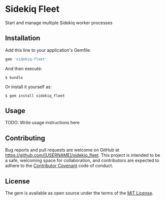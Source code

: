 # Sidekiq Fleet

Start and manage multiple Sidekiq worker processes

## Installation

Add this line to your application's Gemfile:

```ruby
gem 'sidekiq-fleet'
```

And then execute:

    $ bundle

Or install it yourself as:

    $ gem install sidekiq_fleet

## Usage

TODO: Write usage instructions here

## Contributing

Bug reports and pull requests are welcome on GitHub at https://github.com/[USERNAME]/sidekiq_fleet. This project is intended to be a safe, welcoming space for collaboration, and contributors are expected to adhere to the [Contributor Covenant](http://contributor-covenant.org) code of conduct.


## License

The gem is available as open source under the terms of the [MIT License](http://opensource.org/licenses/MIT).
